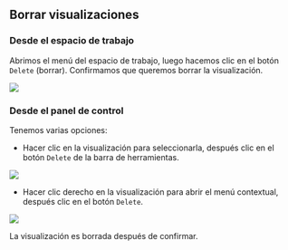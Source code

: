 ## Borrar visualizaciones

### Desde el espacio de trabajo

Abrimos el menú del espacio de trabajo, luego hacemos clic en el botón ```Delete``` (borrar). Confirmamos que queremos borrar la visualización.

![](https://github.com/Linkurious/linkurious-enterprise-manual/raw/master/en/manage/Menu.png)

### Desde el panel de control

Tenemos varias opciones:

* Hacer clic en la visualización para seleccionarla, después clic en el botón ```Delete``` de la barra de herramientas.

![](https://github.com/Linkurious/linkurious-enterprise-manual/raw/master/en/manage/DeleteDashboard.png)


* Hacer clic derecho en la visualización para abrir el menú contextual, después clic en el botón ```Delete```.

![](https://github.com/Linkurious/linkurious-enterprise-manual/raw/master/en/manage/DeleteRight.png)

La visualización es borrada después de confirmar.
